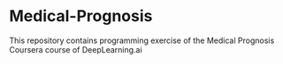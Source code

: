 # Medical-Prognosis
This repository contains programming exercise of the Medical Prognosis Coursera course of DeepLearning.ai
